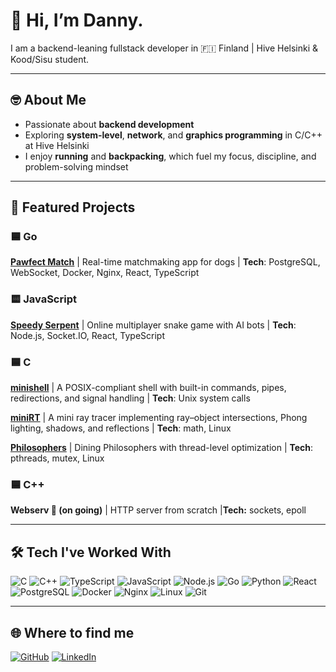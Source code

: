 # 👋 Hi, I’m Danny.

I am a backend-leaning fullstack developer in 🇫🇮 Finland | Hive Helsinki & Kood/Sisu student.

---

## 🤓 About Me

- Passionate about **backend development**
- Exploring **system-level**, **network**, and **graphics programming** in C/C++ at Hive Helsinki
- I enjoy **running** and **backpacking**, which fuel my focus, discipline, and problem-solving mindset

---

## 🚀 Featured Projects

### 🟦 Go

**[Pawfect Match](https://github.com/hyun-1324/Pawfect_Match)**
| Real-time matchmaking app for dogs
| **Tech**: PostgreSQL, WebSocket, Docker, Nginx, React, TypeScript

### 🟨 JavaScript

**[Speedy Serpent](https://github.com/hyun-1324/Speedy_Serpent)**
| Online multiplayer snake game with AI bots
| **Tech**: Node.js, Socket.IO, React, TypeScript

### 🟦 C

**[minishell](https://github.com/hyun-1324/minishell)**
| A POSIX-compliant shell with built-in commands, pipes, redirections, and signal handling
| **Tech**: Unix system calls

**[miniRT](https://github.com/hyun-1324/miniRT)**
| A mini ray tracer implementing ray–object intersections, Phong lighting, shadows, and reflections
| **Tech**: math, Linux

**[Philosophers](https://github.com/hyun-1324/philosophers)**
| Dining Philosophers with thread-level optimization
| **Tech**: pthreads, mutex, Linux

### 🟦 C++

**Webserv 🚧 (on going)**
| HTTP server from scratch
|**Tech:** sockets, epoll

---

## 🛠 Tech I've Worked With

![C](https://img.shields.io/badge/-C-A8B9CC?logo=c&logoColor=white&style=flat) ![C++](https://img.shields.io/badge/-C++-00599C?logo=cplusplus&logoColor=white&style=flat) ![TypeScript](https://img.shields.io/badge/-TypeScript-3178C6?logo=typescript&logoColor=white&style=flat) ![JavaScript](https://img.shields.io/badge/-JavaScript-F7DF1E?logo=javascript&logoColor=black&style=flat) ![Node.js](https://img.shields.io/badge/-Node.js-339933?logo=node.js&logoColor=white&style=flat) ![Go](https://img.shields.io/badge/-Go-00ADD8?logo=go&logoColor=white&style=flat) ![Python](https://img.shields.io/badge/-Python-3776AB?logo=python&logoColor=white&style=flat) ![React](https://img.shields.io/badge/-React-61DAFB?logo=react&logoColor=white&style=flat) ![PostgreSQL](https://img.shields.io/badge/-PostgreSQL-4169E1?logo=postgresql&logoColor=white&style=flat) ![Docker](https://img.shields.io/badge/-Docker-2496ED?logo=docker&logoColor=white&style=flat) ![Nginx](https://img.shields.io/badge/-Nginx-009639?logo=nginx&logoColor=white&style=flat) ![Linux](https://img.shields.io/badge/-Linux-FCC624?logo=linux&logoColor=black&style=flat) ![Git](https://img.shields.io/badge/-Git-F05032?logo=git&logoColor=white&style=flat)

---

## 🌐 Where to find me

[![GitHub](https://img.shields.io/badge/-GitHub-181717?logo=github&style=for-the-badge)](https://github.com/hyun-1324) [![LinkedIn](https://img.shields.io/badge/-LinkedIn-0A66C2?logo=linkedin&style=for-the-badge)](https://linkedin.com/in/danny-heo-132565264)
